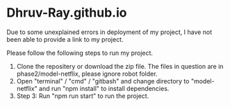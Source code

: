 # Dhruv-Ray.github.io

Due to some unexplained errors in deployment of my project, I have not been able to provide a link to my project.

Please follow the following steps to run my project.

1. Clone the repositery or download the zip file. The files in question are in phase2/model-netflix, please ignore robot folder.
2. Open "terminal" / "cmd" / "gitbash" and change directory to "model-netflix" and run "npm install" to install dependencies.
3. Step 3: Run "npm run start" to run the project.
